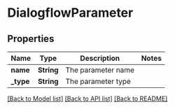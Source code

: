 # DialogflowParameter

## Properties

Name | Type | Description | Notes
------------ | ------------- | ------------- | -------------
**name** | **String** | The parameter name | 
**_type** | **String** | The parameter type | 

[[Back to Model list]](../README.md#documentation-for-models) [[Back to API list]](../README.md#documentation-for-api-endpoints) [[Back to README]](../README.md)


